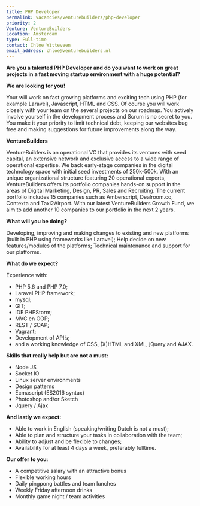 ```yaml
---
title: PHP Developer
permalink: vacancies/venturebuilders/php-developer
priority: 2
Venture: VentureBuilders
Location: Amsterdam
type: Full-time
contact: Chloe Witteveen
email_address: chloe@venturebuilders.nl
---
```


**Are you a talented PHP Developer and do you want to work on great projects in a fast moving startup environment with a huge potential?**

**We are looking for you!**

Your will work on fast growing platforms and exciting tech using PHP (for example Laravel), Javascript, HTML and CSS. Of course you will work closely with your team on the several projects on our roadmap. You actively involve yourself in the development process and Scrum is no secret to you. You make it your priority to limit technical debt, keeping our websites bug free and making suggestions for future improvements along the way.

**VentureBuilders** 

VentureBuilders is an operational VC that provides its ventures with seed capital, an extensive network and exclusive access to a wide range of operational expertise. We back early-stage companies in the digital technology space with initial seed investments of 250k-500k. With an unique organizational structure featuring 20 operational experts, VentureBuilders offers its portfolio companies hands-on support in the areas of Digital Marketing, Design, PR, Sales and Recruiting. The current portfolio includes 15 companies such as Amberscript, Dealroom.co, Contexta and Taxi2Airport. With our latest VentureBuilders Growth Fund, we aim to add another 10 companies to our portfolio in the next 2 years.

**What will you be doing?**

Developing, improving and making changes to existing and new platforms (built in PHP using frameworks like Laravel); Help decide on new features/modules of the platforms; Technical maintenance and support for our platforms.

**What do we expect?**

Experience with:

* PHP 5.6 and PHP 7.0;
* Laravel PHP framework;
* mysql;
* GIT;
* IDE PHPStorm;
* MVC en OOP;
* REST / SOAP;
* Vagrant;
* Development of API’s;
* and a working knowledge of CSS, (X)HTML and XML, jQuery and AJAX.

**Skills that really help but are not a must:**

* Node JS
* Socket IO
* Linux server environments
* Design patterns
* Ecmascript (ES2016 syntax)
* Photoshop and/or Sketch
* Jquery / Ajax

**And lastly we expect:**

* Able to work in English (speaking/writing Dutch is not a must);
* Able to plan and structure your tasks in collaboration with the team;
* Ability to adjust and be flexible to changes;
* Availability for at least 4 days a week, preferably fulltime.

**Our offer to you:**

* A competitive salary with an attractive bonus
* Flexible working hours
* Daily pingpong battles and team lunches
* Weekly Friday afternoon drinks
* Monthly game night / team activities